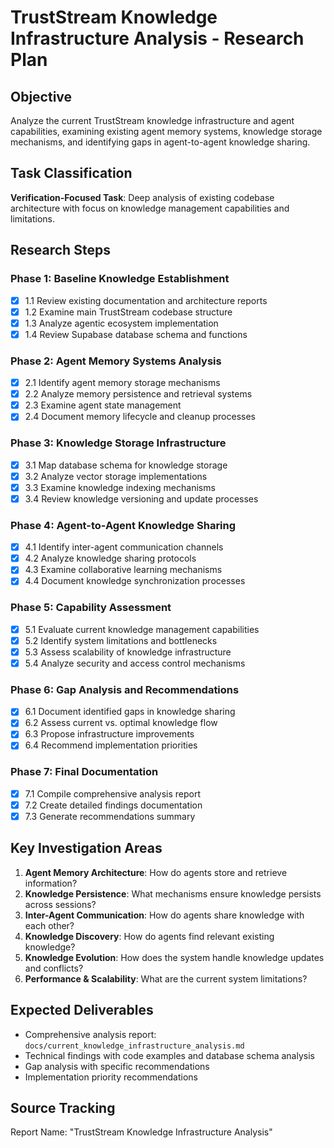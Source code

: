 # TrustStream Knowledge Infrastructure Analysis - Research Plan

## Objective
Analyze the current TrustStream knowledge infrastructure and agent capabilities, examining existing agent memory systems, knowledge storage mechanisms, and identifying gaps in agent-to-agent knowledge sharing.

## Task Classification
**Verification-Focused Task**: Deep analysis of existing codebase architecture with focus on knowledge management capabilities and limitations.

## Research Steps

### Phase 1: Baseline Knowledge Establishment
- [x] 1.1 Review existing documentation and architecture reports
- [x] 1.2 Examine main TrustStream codebase structure  
- [x] 1.3 Analyze agentic ecosystem implementation
- [x] 1.4 Review Supabase database schema and functions

### Phase 2: Agent Memory Systems Analysis
- [x] 2.1 Identify agent memory storage mechanisms
- [x] 2.2 Analyze memory persistence and retrieval systems
- [x] 2.3 Examine agent state management
- [x] 2.4 Document memory lifecycle and cleanup processes

### Phase 3: Knowledge Storage Infrastructure
- [x] 3.1 Map database schema for knowledge storage
- [x] 3.2 Analyze vector storage implementations
- [x] 3.3 Examine knowledge indexing mechanisms
- [x] 3.4 Review knowledge versioning and update processes

### Phase 4: Agent-to-Agent Knowledge Sharing
- [x] 4.1 Identify inter-agent communication channels
- [x] 4.2 Analyze knowledge sharing protocols
- [x] 4.3 Examine collaborative learning mechanisms
- [x] 4.4 Document knowledge synchronization processes

### Phase 5: Capability Assessment
- [x] 5.1 Evaluate current knowledge management capabilities
- [x] 5.2 Identify system limitations and bottlenecks
- [x] 5.3 Assess scalability of knowledge infrastructure
- [x] 5.4 Analyze security and access control mechanisms

### Phase 6: Gap Analysis and Recommendations
- [x] 6.1 Document identified gaps in knowledge sharing
- [x] 6.2 Assess current vs. optimal knowledge flow
- [x] 6.3 Propose infrastructure improvements
- [x] 6.4 Recommend implementation priorities

### Phase 7: Final Documentation
- [x] 7.1 Compile comprehensive analysis report
- [x] 7.2 Create detailed findings documentation
- [x] 7.3 Generate recommendations summary

## Key Investigation Areas
1. **Agent Memory Architecture**: How do agents store and retrieve information?
2. **Knowledge Persistence**: What mechanisms ensure knowledge persists across sessions?
3. **Inter-Agent Communication**: How do agents share knowledge with each other?
4. **Knowledge Discovery**: How do agents find relevant existing knowledge?
5. **Knowledge Evolution**: How does the system handle knowledge updates and conflicts?
6. **Performance & Scalability**: What are the current system limitations?

## Expected Deliverables
- Comprehensive analysis report: `docs/current_knowledge_infrastructure_analysis.md`
- Technical findings with code examples and database schema analysis
- Gap analysis with specific recommendations
- Implementation priority recommendations

## Source Tracking
Report Name: "TrustStream Knowledge Infrastructure Analysis"